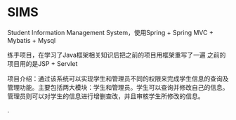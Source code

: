 # SIMS
Student Information Management System，使用Spring + Spring MVC + Mybatis + Mysql

练手项目，在学习了Java框架相关知识后把之前的项目用框架重写了一遍
之前的项目用的是JSP + Servlet

项目介绍：通过该系统可以实现学生和管理员不同的权限来完成学生信息的查询及管理功能。主要包括两大模块：学生和管理员。学生可以查询并修改自己的信息。管理员则可以对学生的信息进行增删查改，并且审核学生所修改的信息。 

.